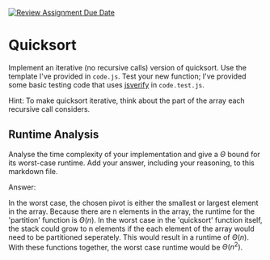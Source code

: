 [![Review Assignment Due Date](https://classroom.github.com/assets/deadline-readme-button-24ddc0f5d75046c5622901739e7c5dd533143b0c8e959d652212380cedb1ea36.svg)](https://classroom.github.com/a/ZLHpg3lN)
# Quicksort

Implement an iterative (no recursive calls) version of quicksort. Use the
template I've provided in `code.js`. Test your new function; I've provided some
basic testing code that uses [jsverify](https://jsverify.github.io/) in
`code.test.js`.

Hint: To make quicksort iterative, think about the part of the array each
recursive call considers.

## Runtime Analysis

Analyse the time complexity of your implementation and give a $\Theta$ bound for
its worst-case runtime. Add your answer, including your reasoning, to this
markdown file.

Answer:

In the worst case, the chosen pivot is either the smallest or largest element in the array. Because there are n elements in the array, the runtime for the 'partition' function is $\Theta(n)$. In the worst case in the 'quicksort' function itself, the stack could grow to n elements if the each element of the array would need to be partitioned seperately. This would result in a runtime of $\Theta(n)$. With these functions together, the worst case runtime would be $\Theta(n^2)$.
